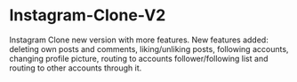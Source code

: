 # Instagram-Clone-V2
Instagram Clone new version with more features.
New features added: deleting own posts and comments, liking/unliking posts, following accounts, changing profile picture, routing to accounts follower/following list and routing to other accounts through it.

